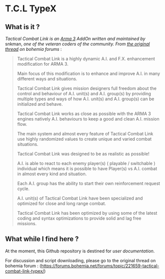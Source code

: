 # T.C.L TypeX

## What is it ?

*Tactical Combat Link is an [Arma 3](http://www.arma3.com) AddOn written and maintained by* snkman, *one of the veteran coders of the community. From [the original thread](https://forums.bohemia.net/forums/topic/221659-tactical-combat-link-typex/) on bohemia forums* :

>Tactical Combat Link is a highly dynamic A.I. and F.X. enhancement modification for ARMA 3.
>
>Main focus of this modification is to enhance and improve A.I. in many different ways and situations.
>
>Tactical Combat Link gives mission designers full freedom about the control and behaviour of A.I. unit(s) and A.I. group(s) by providing multiple types and ways of how A.I. unit(s) and A.I. group(s) can be initialized and behave.
>
>Tactical Combat Link works as close as possible with the ARMA 3 engines natively A.I. behaviours to keep a good and clean A.I. mission flow.
>
>The main system and almost every feature of Tactical Combat Link use highly randomized values to create unique and varied combat situations.
>
>Tactical Combat Link was designed to be as realistic as possible!
>
>A.I. is able to react to each enemy player(s) ( playable / switchable ) individual which means it is possible to have Player(s) vs A.I. combat in almost every kind and situation.
>
>Each A.I. group has the ability to start their own reinforcement request cycle.
>
>A.I. unit(s) of Tactical Combat Link have been specialized and optimized for close and long range combat.
>
>Tactical Combat Link has been optimized by using some of the latest coding and syntax optimizations to provide solid and lag free missions.

## What while I find here ?

At the moment, this Github repository is destined for *user documentation*.

For discussion and script downloading, please go to the original thread on bohemia forum : (https://forums.bohemia.net/forums/topic/221659-tactical-combat-link-typex/)

